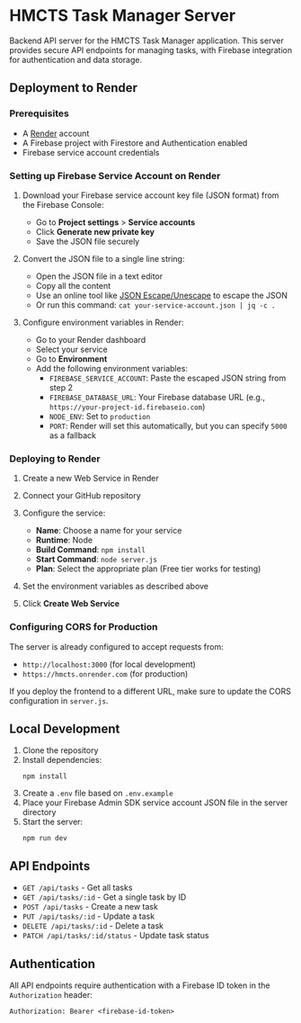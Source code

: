 # HMCTS Task Manager Server

Backend API server for the HMCTS Task Manager application. This server provides secure API endpoints for managing tasks, with Firebase integration for authentication and data storage.

## Deployment to Render

### Prerequisites

- A [Render](https://render.com) account
- A Firebase project with Firestore and Authentication enabled
- Firebase service account credentials

### Setting up Firebase Service Account on Render

1. Download your Firebase service account key file (JSON format) from the Firebase Console:
   - Go to **Project settings** > **Service accounts**
   - Click **Generate new private key**
   - Save the JSON file securely

2. Convert the JSON file to a single line string:
   - Open the JSON file in a text editor
   - Copy all the content
   - Use an online tool like [JSON Escape/Unescape](https://www.freeformatter.com/json-escape.html) to escape the JSON
   - Or run this command: `cat your-service-account.json | jq -c .`

3. Configure environment variables in Render:
   - Go to your Render dashboard
   - Select your service
   - Go to **Environment**
   - Add the following environment variables:
     - `FIREBASE_SERVICE_ACCOUNT`: Paste the escaped JSON string from step 2
     - `FIREBASE_DATABASE_URL`: Your Firebase database URL (e.g., `https://your-project-id.firebaseio.com`)
     - `NODE_ENV`: Set to `production`
     - `PORT`: Render will set this automatically, but you can specify `5000` as a fallback

### Deploying to Render

1. Create a new Web Service in Render
2. Connect your GitHub repository
3. Configure the service:
   - **Name**: Choose a name for your service
   - **Runtime**: Node
   - **Build Command**: `npm install`
   - **Start Command**: `node server.js`
   - **Plan**: Select the appropriate plan (Free tier works for testing)

4. Set the environment variables as described above
5. Click **Create Web Service**

### Configuring CORS for Production

The server is already configured to accept requests from:
- `http://localhost:3000` (for local development)
- `https://hmcts.onrender.com` (for production)

If you deploy the frontend to a different URL, make sure to update the CORS configuration in `server.js`.

## Local Development

1. Clone the repository
2. Install dependencies:
   ```
   npm install
   ```
3. Create a `.env` file based on `.env.example`
4. Place your Firebase Admin SDK service account JSON file in the server directory
5. Start the server:
   ```
   npm run dev
   ```

## API Endpoints

- `GET /api/tasks` - Get all tasks
- `GET /api/tasks/:id` - Get a single task by ID
- `POST /api/tasks` - Create a new task
- `PUT /api/tasks/:id` - Update a task
- `DELETE /api/tasks/:id` - Delete a task
- `PATCH /api/tasks/:id/status` - Update task status

## Authentication

All API endpoints require authentication with a Firebase ID token in the `Authorization` header:

```
Authorization: Bearer <firebase-id-token>
``` 